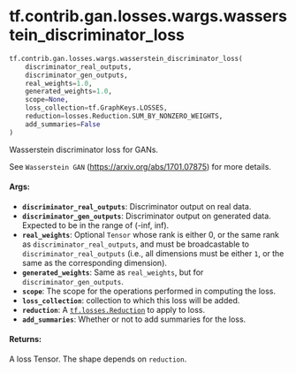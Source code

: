 <div itemscope itemtype="http://developers.google.com/ReferenceObject">
<meta itemprop="name" content="tf.contrib.gan.losses.wargs.wasserstein_discriminator_loss" />
<meta itemprop="path" content="Stable" />
</div>

# tf.contrib.gan.losses.wargs.wasserstein_discriminator_loss

``` python
tf.contrib.gan.losses.wargs.wasserstein_discriminator_loss(
    discriminator_real_outputs,
    discriminator_gen_outputs,
    real_weights=1.0,
    generated_weights=1.0,
    scope=None,
    loss_collection=tf.GraphKeys.LOSSES,
    reduction=losses.Reduction.SUM_BY_NONZERO_WEIGHTS,
    add_summaries=False
)
```

Wasserstein discriminator loss for GANs.

See `Wasserstein GAN` (https://arxiv.org/abs/1701.07875) for more details.

#### Args:

* <b>`discriminator_real_outputs`</b>: Discriminator output on real data.
* <b>`discriminator_gen_outputs`</b>: Discriminator output on generated data. Expected
    to be in the range of (-inf, inf).
* <b>`real_weights`</b>: Optional `Tensor` whose rank is either 0, or the same rank as
    `discriminator_real_outputs`, and must be broadcastable to
    `discriminator_real_outputs` (i.e., all dimensions must be either `1`, or
    the same as the corresponding dimension).
* <b>`generated_weights`</b>: Same as `real_weights`, but for
    `discriminator_gen_outputs`.
* <b>`scope`</b>: The scope for the operations performed in computing the loss.
* <b>`loss_collection`</b>: collection to which this loss will be added.
* <b>`reduction`</b>: A <a href="../../../../../tf/losses/Reduction.md"><code>tf.losses.Reduction</code></a> to apply to loss.
* <b>`add_summaries`</b>: Whether or not to add summaries for the loss.


#### Returns:

A loss Tensor. The shape depends on `reduction`.